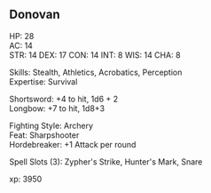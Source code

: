 ## Donovan

HP: 28 \
AC: 14 \
STR: 14
DEX: 17
CON: 14
INT: 8
WIS: 14
CHA: 8

Skills: Stealth, Athletics, Acrobatics, Perception \
Expertise: Survival

Shortsword: +4 to hit, 1d6 + 2 \
Longbow: +7 to hit, 1d8+3

Fighting Style: Archery \
Feat: Sharpshooter \
Hordebreaker: +1 Attack per round 

Spell Slots (3): Zypher's Strike, Hunter's Mark, Snare

xp: 3950
